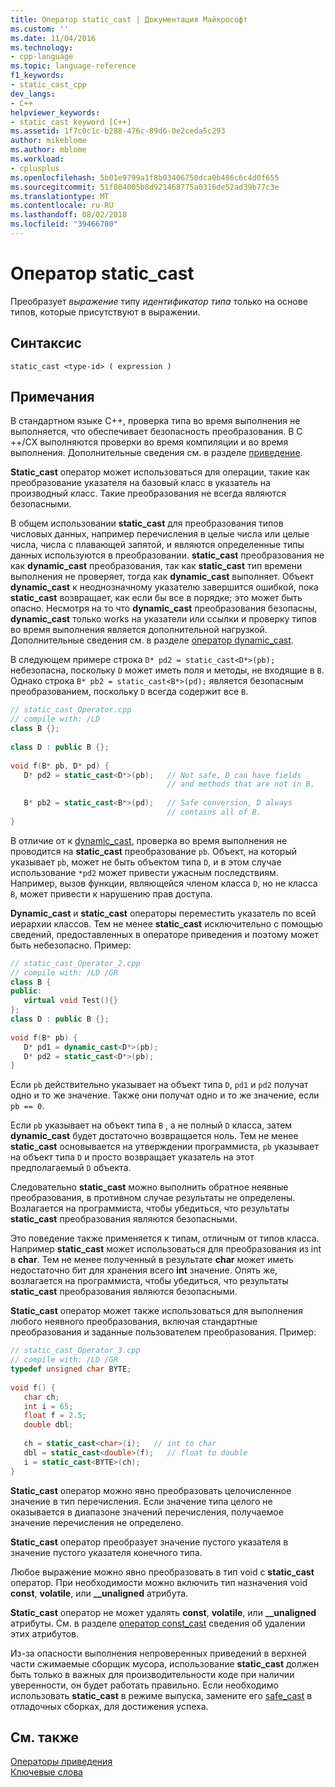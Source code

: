 ```yaml
---
title: Оператор static_cast | Документация Майкрософт
ms.custom: ''
ms.date: 11/04/2016
ms.technology:
- cpp-language
ms.topic: language-reference
f1_keywords:
- static_cast_cpp
dev_langs:
- C++
helpviewer_keywords:
- static_cast keyword [C++]
ms.assetid: 1f7c0c1c-b288-476c-89d6-0e2ceda5c293
author: mikeblome
ms.author: mblome
ms.workload:
- cplusplus
ms.openlocfilehash: 5b01e9799a1f8b03406750dca0b486c6c4d0f655
ms.sourcegitcommit: 51f804005b8d921468775a0316de52ad39b77c3e
ms.translationtype: MT
ms.contentlocale: ru-RU
ms.lasthandoff: 08/02/2018
ms.locfileid: "39466700"
---
```

# <a name="staticcast-operator"></a>Оператор static_cast
Преобразует *выражение* типу *идентификатор типа* только на основе типов, которые присутствуют в выражении.  
  
## <a name="syntax"></a>Синтаксис  
  
```  
static_cast <type-id> ( expression )   
```  
  
## <a name="remarks"></a>Примечания  
 В стандартном языке C++, проверка типа во время выполнения не выполняется, что обеспечивает безопасность преобразования. В C ++/CX выполняются проверки во время компиляции и во время выполнения. Дополнительные сведения см. в разделе [приведение](casting.md).  
  
 **Static_cast** оператор может использоваться для операции, такие как преобразование указателя на базовый класс в указатель на производный класс. Такие преобразования не всегда являются безопасными.  
  
 В общем использовании **static_cast** для преобразования типов числовых данных, например перечисления в целые числа или целые числа, числа с плавающей запятой, и являются определенные типы данных используются в преобразовании. **static_cast** преобразования не как **dynamic_cast** преобразования, так как **static_cast** тип времени выполнения не проверяет, тогда как **dynamic_cast** выполняет. Объект **dynamic_cast** к неоднозначному указателю завершится ошибкой, пока **static_cast** возвращает, как если бы все в порядке; это может быть опасно. Несмотря на то что **dynamic_cast** преобразования безопасны, **dynamic_cast** только works на указатели или ссылки и проверку типов во время выполнения является дополнительной нагрузкой. Дополнительные сведения см. в разделе [оператор dynamic_cast](../cpp/dynamic-cast-operator.md).  
  
 В следующем примере строка `D* pd2 = static_cast<D*>(pb);` небезопасна, поскольку `D` может иметь поля и методы, не входящие в `B`. Однако строка `B* pb2 = static_cast<B*>(pd);` является безопасным преобразованием, поскольку `D` всегда содержит все `B`.  
  
```cpp 
// static_cast_Operator.cpp  
// compile with: /LD  
class B {};  
  
class D : public B {};  
  
void f(B* pb, D* pd) {  
   D* pd2 = static_cast<D*>(pb);   // Not safe, D can have fields  
                                   // and methods that are not in B.  
  
   B* pb2 = static_cast<B*>(pd);   // Safe conversion, D always  
                                   // contains all of B.  
}  
```  
  
 В отличие от к [dynamic_cast](../cpp/dynamic-cast-operator.md), проверка во время выполнения не проводится на **static_cast** преобразование `pb`. Объект, на который указывает `pb`, может не быть объектом типа `D`, и в этом случае использование `*pd2` может привести ужасным последствиям. Например, вызов функции, являющейся членом класса `D`, но не класса `B`, может привести к нарушению прав доступа.  
  
 **Dynamic_cast** и **static_cast** операторы переместить указатель по всей иерархии классов. Тем не менее **static_cast** исключительно с помощью сведений, предоставленных в операторе приведения и поэтому может быть небезопасно. Пример:  
  
```cpp 
// static_cast_Operator_2.cpp  
// compile with: /LD /GR  
class B {  
public:  
   virtual void Test(){}  
};  
class D : public B {};  
  
void f(B* pb) {  
   D* pd1 = dynamic_cast<D*>(pb);  
   D* pd2 = static_cast<D*>(pb);  
}  
```  
  
 Если `pb` действительно указывает на объект типа `D`, `pd1` и `pd2` получат одно и то же значение. Также они получат одно и то же значение, если `pb == 0`.  
  
 Если `pb` указывает на объект типа `B` , а не полный `D` класса, затем **dynamic_cast** будет достаточно возвращается ноль. Тем не менее **static_cast** основывается на утверждении программиста, `pb` указывает на объект типа `D` и просто возвращает указатель на этот предполагаемый `D` объекта.  
  
 Следовательно **static_cast** можно выполнить обратное неявные преобразования, в противном случае результаты не определены. Возлагается на программиста, чтобы убедиться, что результаты **static_cast** преобразования являются безопасными.  
  
 Это поведение также применяется к типам, отличным от типов класса. Например **static_cast** может использоваться для преобразования из int в **char**. Тем не менее полученный в результате **char** может иметь недостаточно бит для хранения всего **int** значение. Опять же, возлагается на программиста, чтобы убедиться, что результаты **static_cast** преобразования являются безопасными.  
  
 **Static_cast** оператор может также использоваться для выполнения любого неявного преобразования, включая стандартные преобразования и заданные пользователем преобразования. Пример:  
  
```cpp 
// static_cast_Operator_3.cpp  
// compile with: /LD /GR  
typedef unsigned char BYTE;  
  
void f() {  
   char ch;  
   int i = 65;  
   float f = 2.5;  
   double dbl;  
  
   ch = static_cast<char>(i);   // int to char  
   dbl = static_cast<double>(f);   // float to double  
   i = static_cast<BYTE>(ch);  
}  
```  
  
 **Static_cast** оператор можно явно преобразовать целочисленное значение в тип перечисления. Если значение типа целого не оказывается в диапазоне значений перечисления, получаемое значение перечисления не определено.  
  
 **Static_cast** оператор преобразует значение пустого указателя в значение пустого указателя конечного типа.  
  
 Любое выражение можно явно преобразовать в тип void с **static_cast** оператор. При необходимости можно включить тип назначения void **const**, **volatile**, или **__unaligned** атрибута.  
  
 **Static_cast** оператор не может удалять **const**, **volatile**, или **__unaligned** атрибуты. См. в разделе [оператор const_cast](../cpp/const-cast-operator.md) сведения об удалении этих атрибутов.  
  
 Из-за опасности выполнения непроверенных приведений в верхней части сжимаемые сборщик мусора, использование **static_cast** должен быть только в важных для производительности коде при наличии уверенности, он будет работать правильно. Если необходимо использовать **static_cast** в режиме выпуска, замените его [safe_cast](../windows/safe-cast-cpp-component-extensions.md) в отладочных сборках, для достижения успеха.  
  
## <a name="see-also"></a>См. также  
 [Операторы приведения](../cpp/casting-operators.md)   
 [Ключевые слова](../cpp/keywords-cpp.md)